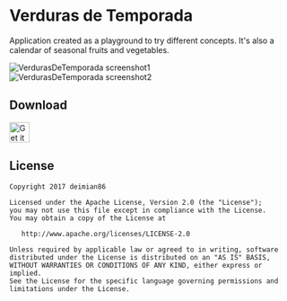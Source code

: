 Verduras de Temporada
=======
Application created as a playground to try different concepts. It's also a calendar of seasonal fruits and vegetables.

![VerdurasDeTemporada screenshot1](https://raw.githubusercontent.com/deimian86/VerdurasDeTemporada/master/screenshot1.png)
![VerdurasDeTemporada screenshot2](https://raw.githubusercontent.com/deimian86/VerdurasDeTemporada/master/screenshot2.png)

Download
--------
<a href='https://play.google.com/store/apps/details?id=com.deimian86.verdurasdetemporada&pcampaignid=MKT-Other-global-all-co-prtnr-py-PartBadge-Mar2515-1'><img alt='Get it on Google Play' src='https://play.google.com/intl/en_gb/badges/images/generic/en_badge_web_generic.png' height=36px/></a>

License
--------

    Copyright 2017 deimian86

    Licensed under the Apache License, Version 2.0 (the "License");
    you may not use this file except in compliance with the License.
    You may obtain a copy of the License at

       http://www.apache.org/licenses/LICENSE-2.0

    Unless required by applicable law or agreed to in writing, software
    distributed under the License is distributed on an "AS IS" BASIS,
    WITHOUT WARRANTIES OR CONDITIONS OF ANY KIND, either express or implied.
    See the License for the specific language governing permissions and
    limitations under the License.
